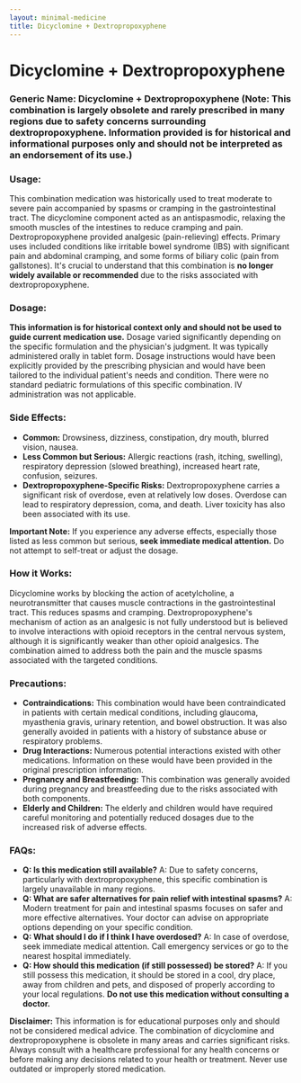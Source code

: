 ```yaml
---
layout: minimal-medicine
title: Dicyclomine + Dextropropoxyphene
---
```


# Dicyclomine + Dextropropoxyphene
### Generic Name:  Dicyclomine + Dextropropoxyphene (Note: This combination is largely obsolete and rarely prescribed in many regions due to safety concerns surrounding dextropropoxyphene.  Information provided is for historical and informational purposes only and should not be interpreted as an endorsement of its use.)

### Usage:

This combination medication was historically used to treat moderate to severe pain accompanied by spasms or cramping in the gastrointestinal tract.  The dicyclomine component acted as an antispasmodic, relaxing the smooth muscles of the intestines to reduce cramping and pain. Dextropropoxyphene provided analgesic (pain-relieving) effects.  Primary uses included conditions like irritable bowel syndrome (IBS) with significant pain and abdominal cramping, and some forms of biliary colic (pain from gallstones).  It's crucial to understand that this combination is **no longer widely available or recommended** due to the risks associated with dextropropoxyphene.

### Dosage:

**This information is for historical context only and should not be used to guide current medication use.**  Dosage varied significantly depending on the specific formulation and the physician's judgment.  It was typically administered orally in tablet form.  Dosage instructions would have been explicitly provided by the prescribing physician and would have been tailored to the individual patient's needs and condition.  There were no standard pediatric formulations of this specific combination.  IV administration was not applicable.

### Side Effects:

* **Common:**  Drowsiness, dizziness, constipation, dry mouth, blurred vision, nausea.
* **Less Common but Serious:**  Allergic reactions (rash, itching, swelling), respiratory depression (slowed breathing), increased heart rate, confusion, seizures.  
* **Dextropropoxyphene-Specific Risks:**  Dextropropoxyphene carries a significant risk of overdose, even at relatively low doses.  Overdose can lead to respiratory depression, coma, and death.  Liver toxicity has also been associated with its use.


**Important Note:** If you experience any adverse effects, especially those listed as less common but serious, **seek immediate medical attention.** Do not attempt to self-treat or adjust the dosage.

### How it Works:

Dicyclomine works by blocking the action of acetylcholine, a neurotransmitter that causes muscle contractions in the gastrointestinal tract. This reduces spasms and cramping. Dextropropoxyphene's mechanism of action as an analgesic is not fully understood but is believed to involve interactions with opioid receptors in the central nervous system, although it is significantly weaker than other opioid analgesics. The combination aimed to address both the pain and the muscle spasms associated with the targeted conditions.

### Precautions:

* **Contraindications:**  This combination would have been contraindicated in patients with certain medical conditions, including glaucoma, myasthenia gravis, urinary retention, and bowel obstruction.  It was also generally avoided in patients with a history of substance abuse or respiratory problems.
* **Drug Interactions:** Numerous potential interactions existed with other medications.  Information on these would have been provided in the original prescription information.
* **Pregnancy and Breastfeeding:** This combination was generally avoided during pregnancy and breastfeeding due to the risks associated with both components.
* **Elderly and Children:**  The elderly and children would have required careful monitoring and potentially reduced dosages due to the increased risk of adverse effects.

### FAQs:

* **Q: Is this medication still available?** A:  Due to safety concerns, particularly with dextropropoxyphene, this specific combination is largely unavailable in many regions.
* **Q: What are safer alternatives for pain relief with intestinal spasms?** A:  Modern treatment for pain and intestinal spasms focuses on safer and more effective alternatives.  Your doctor can advise on appropriate options depending on your specific condition.
* **Q: What should I do if I think I have overdosed?** A:  In case of overdose, seek immediate medical attention. Call emergency services or go to the nearest hospital immediately.
* **Q: How should this medication (if still possessed) be stored?** A:  If you still possess this medication, it should be stored in a cool, dry place, away from children and pets, and disposed of properly according to your local regulations.  **Do not use this medication without consulting a doctor.**


**Disclaimer:** This information is for educational purposes only and should not be considered medical advice.  The combination of dicyclomine and dextropropoxyphene is obsolete in many areas and carries significant risks. Always consult with a healthcare professional for any health concerns or before making any decisions related to your health or treatment.  Never use outdated or improperly stored medication.
